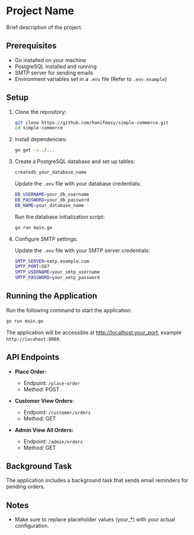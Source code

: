 # Project Name

Brief description of the project.

## Prerequisites

- Go installed on your machine
- PostgreSQL installed and running
- SMTP server for sending emails
- Environment variables set in a `.env` file (Refer to `.env.example`)

## Setup

1. Clone the repository:

   ```bash
   git clone https://github.com/hanifmasy/simple-commerce.git
   cd simple-commerce
   ```

2. Install dependencies:

   ```bash
   go get -u ./...
   ```

3. Create a PostgreSQL database and set up tables:

   ```bash
   createdb your_database_name
   ```

   Update the `.env` file with your database credentials:

   ```bash
   DB_USERNAME=your_db_username
   DB_PASSWORD=your_db_password
   DB_NAME=your_database_name
   ```

   Run the database initialization script:

   ```bash
   go run main.go
   ```

4. Configure SMTP settings:

   Update the `.env` file with your SMTP server credentials:

   ```bash
   SMTP_SERVER=smtp.example.com
   SMTP_PORT=587
   SMTP_USERNAME=your_smtp_username
   SMTP_PASSWORD=your_smtp_password
   ```


## Running the Application

Run the following command to start the application:

```bash
go run main.go
```

The application will be accessible at [http://localhost:your_port](http://localhost:your_port), example `http://locahost:8080`.

## API Endpoints

- **Place Order:**
  - Endpoint: `/place-order`
  - Method: POST

- **Customer View Orders:**
  - Endpoint: `/customer/orders`
  - Method: GET

- **Admin View All Orders:**
  - Endpoint: `/admin/orders`
  - Method: GET

## Background Task

The application includes a background task that sends email reminders for pending orders.

## Notes

- Make sure to replace placeholder values (your_*) with your actual configuration.
